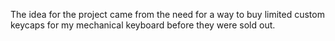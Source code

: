 
The idea for the project came from the need for a way to buy limited custom keycaps for my mechanical keyboard before they were sold out. 
